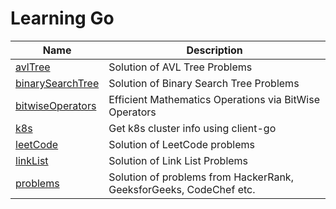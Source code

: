 # Learning Go

|  Name  | Description |
|  ----- | ----------- |
| [avlTree](https://github.com/iamniting/golang/tree/master/avlTree) | Solution of AVL Tree Problems |
| [binarySearchTree](https://github.com/iamniting/golang/tree/master/binarySearchTree) | Solution of Binary Search Tree Problems |
| [bitwiseOperators](https://github.com/iamniting/golang/tree/master/bitwiseOperators) | Efficient Mathematics Operations via BitWise Operators |
| [k8s](https://github.com/iamniting/golang/tree/master/k8s) | Get k8s cluster info using client-go |
| [leetCode](https://github.com/iamniting/golang/tree/master/leetCode) | Solution of LeetCode problems |
| [linkList](https://github.com/iamniting/golang/tree/master/linkList) | Solution of Link List Problems |
| [problems](https://github.com/iamniting/golang/tree/master/problems) | Solution of problems from HackerRank, GeeksforGeeks, CodeChef etc. |
